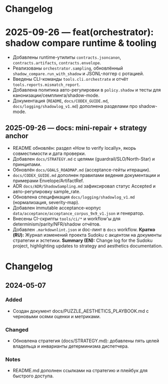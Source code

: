 # Changelog

# 2025-09-26 — feat(orchestrator): shadow compare runtime & tooling

- Добавлены runtime-утилиты `contracts.jsoncanon`, `contracts.artifacts`, `contracts.envelope`.
- Реализованы `orchestrator.sampling`, обновлённый `shadow_compare.run_with_shadow` и JSONL-логгер с ротацией.
- Введены CLI-команды `tools.cli.orchestrate` и отчёт `tools.reports.mismatch_report`.
- Добавлена политика авто-регулировки в `policy.shadow` и тесты для канонизации/семплинга/shadow-mode.
- Документация (`README`, `docs/CODEX_GUIDE.md`, `docs/logging/shadowlog_v1.md`) дополнена разделами про shadow-mode.

## 2025-09-26 — docs: mini-repair + strategy anchor

- README обновлён: раздел «How to verify locally», якорь совместимости и дата проверки.
- Добавлен `docs/STRATEGY.md` с целями (guardrail/SLO/North-Star) и принципами.
- Обновлён `docs/GOALS_ROADMAP.md` (acceptance-гейты итерации).
- `docs/CODEX_GUIDE.md` дополнен правилами ведения документации и примерами Envelope/ArtifactRef.
- ADR `docs/ADR/ShadowSampling.md` зафиксировал статус Accepted и авто-регулировку sample_rate.
- Обновлена спецификация `docs/logging/shadowlog_v1.md` (нормализация, severity-map).
- Добавлен immutable acceptance-корпус `data/acceptance/acceptance_corpus_9x9_v1.json` и генератор.
- Внесены CI-скрипты `tools/ci/*` и workflow'ы для determinism/parity/NFR/shadow отчётов.
- Добавлен `.markdownlint.json` и doc-линт в `docs` workflow.
**Кратко (RU):** Журнал изменений проекта Sudoku с акцентом на документы стратегии и эстетики.
**Summary (EN):** Change log for the Sudoku project, highlighting updates to strategy and aesthetics documentation.

# Changelog

## 2024-05-07

### Added
- Создан документ docs/PUZZLE_AESTHETICS_PLAYBOOK.md с черновыми осями оценки и метриками.

### Changed
- Обновлена стратегия (docs/STRATEGY.md): добавлены пять целей владельца и инварианты детерминизма диспетчера.

### Notes
- README.md дополнен ссылками на стратегию и плейбук для быстрого доступа.
